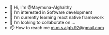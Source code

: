 - 👋 Hi, I’m @Maymuna-Alghaithy
- 👀 I’m interested in Software development
- 🌱 I’m currently learning react native framework
- 💞️ I’m looking to collaborate on ...
- 📫 How to reach me m.m.s.algh.92@gmail.com

<!---
Maymuna-Alghaithy/Maymuna-Alghaithy is a ✨ special ✨ repository because its `README.md` (this file) appears on your GitHub profile.
You can click the Preview link to take a look at your changes.
--->
